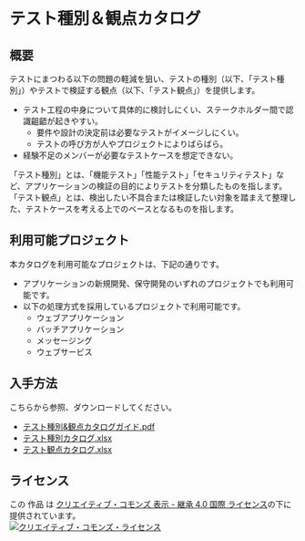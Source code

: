 # テスト種別＆観点カタログ

## 概要

テストにまつわる以下の問題の軽減を狙い、テストの種別（以下、「テスト種別」）やテストで検証する観点（以下、「テスト観点」）を提供します。
* テスト工程の中身について具体的に検討しにくい、ステークホルダー間で認識齟齬が起きやすい。   
    * 要件や設計の決定前は必要なテストがイメージしにくい。  
    * テストの呼び方が人やプロジェクトによりばらばら。
* 経験不足のメンバーが必要なテストケースを想定できない。

「テスト種別」とは、「機能テスト」「性能テスト」「セキュリティテスト」など、アプリケーションの検証の目的によりテストを分類したものを指します。  
「テスト観点」とは、検出したい不具合または検証したい対象を踏まえて整理した、テストケースを考える上でのベースとなるものを指します。  


## 利用可能プロジェクト
本カタログを利用可能なプロジェクトは、下記の通りです。<br />

* アプリケーションの新規開発、保守開発のいずれのプロジェクトでも利用可能です。
* 以下の処理方式を採用しているプロジェクトで利用可能です。
    * ウェブアプリケーション
    * バッチアプリケーション
    * メッセージング
    * ウェブサービス


## 入手方法

こちらから参照、ダウンロードしてください。  
* [テスト種別&観点カタログガイド.pdf](./docs/テスト種別&観点カタログガイド.pdf)  
* [テスト種別カタログ.xlsx](./docs/テスト種別カタログ.xlsx)  
* [テスト観点カタログ.xlsx](./docs/テスト観点カタログ.xlsx)

## ライセンス

この 作品 は <a rel="license" href="http://creativecommons.org/licenses/by-sa/4.0/">クリエイティブ・コモンズ 表示 - 継承 4.0 国際 ライセンス</a>の下に提供されています。
<br />
<a rel="license" href="http://creativecommons.org/licenses/by-sa/4.0/">
  <img alt="クリエイティブ・コモンズ・ライセンス" style="border-width:0" src="https://i.creativecommons.org/l/by-sa/4.0/88x31.png" />
</a>
